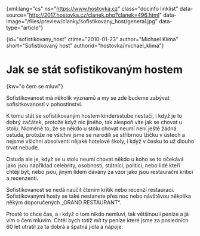 
{xml:lang="cs" ns="https://www.hostovka.cz" class="docinfo linklist" data-source="http://2017.hostovka.cz/clanek.php?clanek=496.html" data-image="/files/preview/clanky/sofistikovany_host/general.jpg" data-type="article"}

{id="sofistikovany\_host" ctime="2010-01-23" author="Michael Klíma" short="Sofistikovaný host" authorid="hostovka/michael\_klima"}

# Jak se stát sofistikovaným hostem

{kw="o čem se mluví"}

Sofistikovanost má několik významů a my se zde budeme zabývat sofisitkovaností v pohostinství.

K tomu stát se sofistikovaným hostem kindersstube nestačí, i když je to dobrý začátek, protože když nic jiného, tak alespoň víte jak se chovat u stolu. Nicméně to, že se někdo u stolu chovat neumí není ještě žádná ostuda, protože ne všichni jsme se narodili se stříbrnou lžičku v ústech a nejsme všichni absolventi nějaké hotelové školy, i když v česku to už dlouho trvat nebude.

Ostuda ale je, když se u stolu neumí chovat někdo u koho se to očekává jako jsou například celebrity, osobnosti, státníci, politici, nebo lidé kteří chtějí být, nebo jsou, jiným lidem dávány za vzor jako jsou restaurační kritici a recenzenti.

Sofistikovanost se nedá naučit čtením kritik nebo recenzí restaurací. Sofistikovanými hosty se také nestanete přes noc nebo návštěvou několika někým doporučených „GRAND RESTAURANT“.

Prostě to chce čas, a i když o tom nikdo nemluví, tak většinou i peníze a já vím o čem mluvím. Chtěl bych totiž mít ty peníze které jsme za posledních 60 let utratil za ta dobrá a špatná jídla a nápoje.

